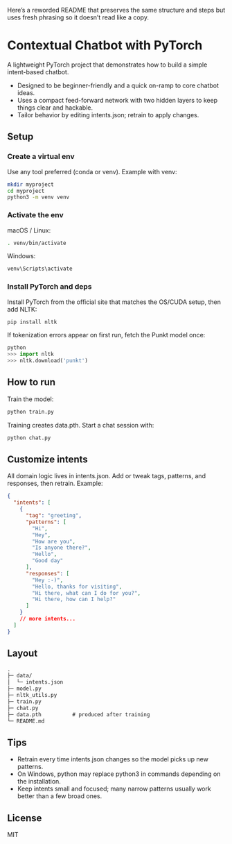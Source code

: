 Here’s a reworded README that preserves the same structure and steps but uses fresh phrasing so it doesn’t read like a copy.

# Contextual Chatbot with PyTorch

A lightweight PyTorch project that demonstrates how to build a simple intent-based chatbot.  
- Designed to be beginner-friendly and a quick on-ramp to core chatbot ideas.  
- Uses a compact feed-forward network with two hidden layers to keep things clear and hackable.  
- Tailor behavior by editing intents.json; retrain to apply changes.





## Setup

### Create a virtual env

Use any tool preferred (conda or venv). Example with venv:

```bash
mkdir myproject
cd myproject
python3 -m venv venv
```

### Activate the env

macOS / Linux:

```bash
. venv/bin/activate
```

Windows:

```bash
venv\Scripts\activate
```

### Install PyTorch and deps

Install PyTorch from the official site that matches the OS/CUDA setup, then add NLTK:

```bash
pip install nltk
```

If tokenization errors appear on first run, fetch the Punkt model once:

```python
python
>>> import nltk
>>> nltk.download('punkt')
```

## How to run

Train the model:

```bash
python train.py
```

Training creates data.pth. Start a chat session with:

```bash
python chat.py
```

## Customize intents

All domain logic lives in intents.json. Add or tweak tags, patterns, and responses, then retrain. Example:

```json
{
  "intents": [
    {
      "tag": "greeting",
      "patterns": [
        "Hi",
        "Hey",
        "How are you",
        "Is anyone there?",
        "Hello",
        "Good day"
      ],
      "responses": [
        "Hey :-)",
        "Hello, thanks for visiting",
        "Hi there, what can I do for you?",
        "Hi there, how can I help?"
      ]
    }
    // more intents...
  ]
}
```

## Layout

```txt
.
├─ data/
│  └─ intents.json
├─ model.py
├─ nltk_utils.py
├─ train.py
├─ chat.py
├─ data.pth          # produced after training
└─ README.md
```

## Tips

- Retrain every time intents.json changes so the model picks up new patterns.  
- On Windows, python may replace python3 in commands depending on the installation.  
- Keep intents small and focused; many narrow patterns usually work better than a few broad ones.

## License

MIT
